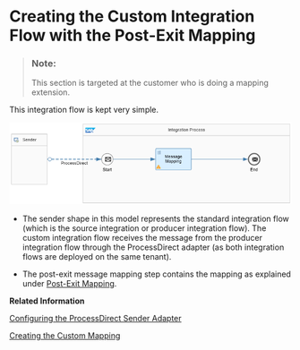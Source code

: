 <!-- loio988e5e3149a045a388d45a5d0027743c -->

# Creating the Custom Integration Flow with the Post-Exit Mapping

> ### Note:  
> This section is targeted at the customer who is doing a mapping extension.

This integration flow is kept very simple.

![](images/CUSTOMINTEGRATIONFLOW_dcb78f1.png)

-   The sender shape in this model represents the standard integration flow \(which is the source integration or producer integration flow\). The custom integration flow receives the message from the producer integration flow through the ProcessDirect adapter \(as both integration flows are deployed on the same tenant\).

-   The post-exit message mapping step contains the mapping as explained under [Post-Exit Mapping](post-exit-mapping-0f17497.md).


**Related Information**  


[Configuring the ProcessDirect Sender Adapter](configuring-the-processdirect-sender-adapter-4787d80.md "")

[Creating the Custom Mapping](creating-the-custom-mapping-4af8ea7.md "")

